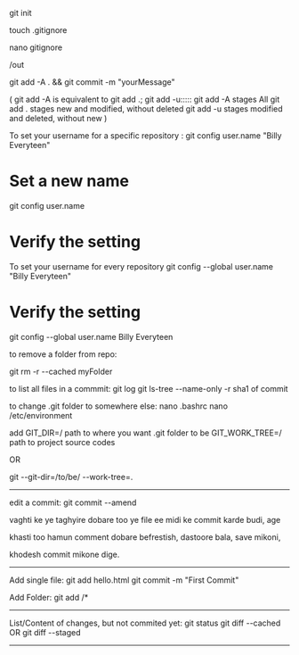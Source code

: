 git init

touch .gitignore

nano gitignore

/out

git add -A . && git commit -m "yourMessage"


(
git add -A is equivalent to  git add .; git add -u:::::
git add -A stages All
git add . stages new and modified, without deleted
git add -u stages modified and deleted, without new
)



To set your username for a specific repository : 
git config user.name "Billy Everyteen"
# Set a new name
git config user.name
# Verify the setting

To set your username for every repository
git config --global user.name "Billy Everyteen"
# Verify the setting
git config --global user.name
Billy Everyteen






to remove a folder from repo:

git rm -r --cached myFolder


to list all files in a commmit:
git log
git ls-tree --name-only -r     sha1 of commit



to change .git folder to somewhere else:
nano .bashrc
nano /etc/environment

add
GIT_DIR=/      path to where you want .git folder to be
GIT_WORK_TREE=/       path to project source codes


OR


git --git-dir=/to/be/ --work-tree=.


__________________________________________________
edit a commit:
git commit --amend

vaghti ke ye taghyire dobare too ye file ee midi ke commit karde budi, age 

khasti too hamun comment dobare befrestish, dastoore bala, save mikoni, 

khodesh commit mikone dige.
____________________
Add single file:
git add hello.html
git commit -m "First Commit"

Add Folder:
git add <folder>/*
______________________________
List/Content of changes, but not commited yet:
git status
git diff --cached   OR      git diff --staged
_______________________________________________________
